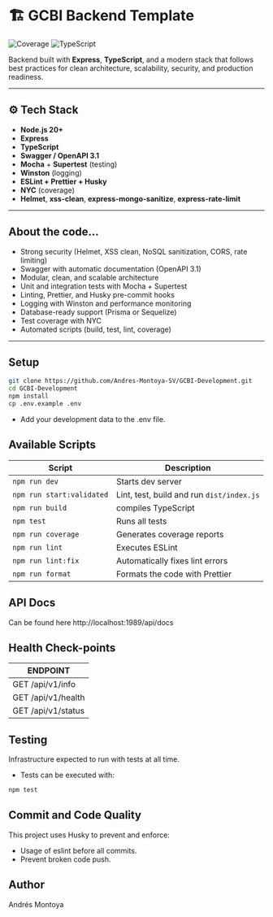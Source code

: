 # 🏗️ GCBI Backend Template

![Coverage](https://img.shields.io/badge/coverage-100%25-brightgreen)
![TypeScript](https://img.shields.io/badge/typescript-ready-blue)

Backend built with **Express**, **TypeScript**, and a modern stack that follows best practices for clean architecture, scalability, security, and production readiness.

---

## ⚙️ Tech Stack

- **Node.js 20+**
- **Express**
- **TypeScript**
- **Swagger / OpenAPI 3.1**
- **Mocha** + **Supertest** (testing)
- **Winston** (logging)
- **ESLint + Prettier + Husky**
- **NYC** (coverage)
- **Helmet**, **xss-clean**, **express-mongo-sanitize**, **express-rate-limit**

---

## About the code...

- Strong security (Helmet, XSS clean, NoSQL sanitization, CORS, rate limiting)
- Swagger with automatic documentation (OpenAPI 3.1)
- Modular, clean, and scalable architecture
- Unit and integration tests with Mocha + Supertest
- Linting, Prettier, and Husky pre-commit hooks
- Logging with Winston and performance monitoring
- Database-ready support (Prisma or Sequelize)
- Test coverage with NYC
- Automated scripts (build, test, lint, coverage)

---

## Setup

```bash
git clone https://github.com/Andres-Montoya-SV/GCBI-Development.git
cd GCBI-Development
npm install
cp .env.example .env
```

- Add your development data to the .env file.

## Available Scripts

| Script                    | Description                               |
| ------------------------- | ----------------------------------------- |
| `npm run dev`             | Starts dev server                         |
| `npm run start:validated` | Lint, test, build and run `dist/index.js` |
| `npm run build`           | compiles TypeScript                       |
| `npm test`                | Runs all tests                            |
| `npm run coverage`        | Generates coverage reports                |
| `npm run lint`            | Executes ESLint                           |
| `npm run lint:fix`        | Automatically fixes lint errors           |
| `npm run format`          | Formats the code with Prettier            |

## API Docs

Can be found here http://localhost:1989/api/docs

## Health Check-points

| ENDPOINT           |
| ------------------ |
| GET /api/v1/info   |
| GET /api/v1/health |
| GET /api/v1/status |

## Testing

Infrastructure expected to run with tests at all time.

- Tests can be executed with:
```bash
npm test
```

## Commit and Code Quality

This project uses Husky to prevent and enforce:

- Usage of eslint before all commits.
- Prevent broken code push.

## Author

Andrés Montoya
